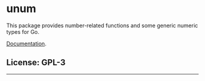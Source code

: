 # unum

This package provides number-related functions and some generic numeric
types for Go.

[Documentation](https://pkg.go.dev/github.com/mark-summerfield/unum).

## License: GPL-3


---
